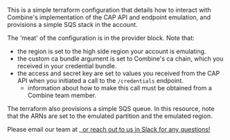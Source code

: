 This is a simple terraform configuration that details how to interact with Combine's implementation of the CAP API and endpoint emulation, and provisions a simple SQS stack in the account.

The 'meat' of the configuration is in the provider block. Note that:
- the region is set to the high side region your account is emulating.
- the custom ca bundle argument is set to Combine's ca chain, which you received in your credential bundle.
- the access and secret key are set to values you received from the CAP API when you initiated a call to the `/credentials` endpoint.
  - information about how to make this call must be obtained from a Combine team member.

The terraform also provisions a simple SQS queue. In this resource, note that the ARNs are set to the emulated partition and the emulated region.

Please email our team at <a href="mailto:service-request@sequoiainc.com>service-request@sequoiainc.com</a">, or reach out to us in Slack for any questions!